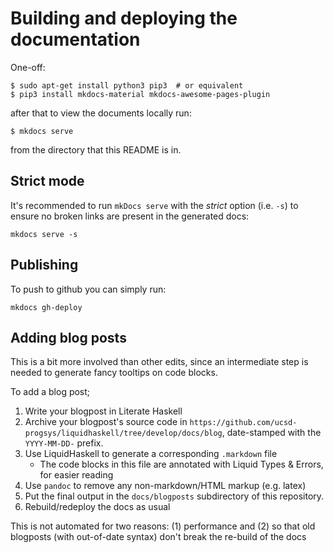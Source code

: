 # Building and deploying the documentation

One-off:

```
$ sudo apt-get install python3 pip3  # or equivalent
$ pip3 install mkdocs-material mkdocs-awesome-pages-plugin
```

after that to view the documents locally run:

```
$ mkdocs serve
```

from the directory that this README is in.

## Strict mode

It's recommended to run `mkDocs serve` with the _strict_ option (i.e. `-s`) to ensure no broken links are
present in the generated docs:

```
mkdocs serve -s
```

## Publishing

To push to github you can simply run:

```
mkdocs gh-deploy
```

## Adding blog posts

This is a bit more involved than other edits, since an intermediate step is needed to generate fancy tooltips on code blocks.

To add a blog post;

1. Write your blogpost in Literate Haskell
2. Archive your blogpost's source code in `https://github.com/ucsd-progsys/liquidhaskell/tree/develop/docs/blog`, date-stamped with the `YYYY-MM-DD-` prefix.
3. Use LiquidHaskell to generate a corresponding `.markdown` file
    * The code blocks in this file are annotated with Liquid Types & Errors, for easier reading
4. Use `pandoc` to remove any non-markdown/HTML markup (e.g. latex)
5. Put the final output in the `docs/blogposts` subdirectory of this repository.
6. Rebuild/redeploy the docs as usual

This is not automated for two reasons: (1) performance and (2) so that old blogposts (with out-of-date syntax) don't break the re-build of the docs
